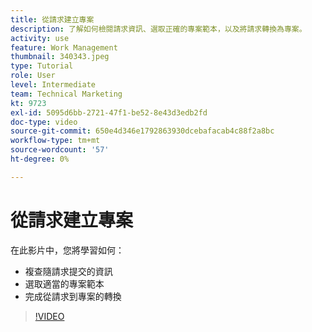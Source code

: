 ```yaml
---
title: 從請求建立專案
description: 了解如何檢閱請求資訊、選取正確的專案範本，以及將請求轉換為專案。
activity: use
feature: Work Management
thumbnail: 340343.jpeg
type: Tutorial
role: User
level: Intermediate
team: Technical Marketing
kt: 9723
exl-id: 5095d6bb-2721-47f1-be52-8e43d3edb2fd
doc-type: video
source-git-commit: 650e4d346e1792863930dcebafacab4c88f2a8bc
workflow-type: tm+mt
source-wordcount: '57'
ht-degree: 0%

---
```


# 從請求建立專案

在此影片中，您將學習如何：

* 複查隨請求提交的資訊
* 選取適當的專案範本
* 完成從請求到專案的轉換

>[!VIDEO](https://video.tv.adobe.com/v/340343/?quality=12&learn=on)
